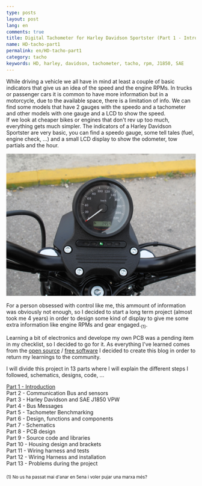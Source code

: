 ```yaml
---
type: posts
layout: post
lang: en
comments: true
title: Digital Tachometer for Harley Davidson Sportster (Part 1 - Introduction)
name: HD-tacho-part1
permalink: en/HD-tacho-part1
category: tacho
keywords: HD, harley, davidson, tachometer, tacho, rpm, J1850, SAE
---
```


While driving a vehicle we all have in mind at least a couple of basic indicators that give us an idea of the speed and the engine RPMs. In trucks or passenger cars it is common to have more information but in a motorcycle, due to the available space, there is a limitation of info. We can find some models that have 2 gauges with the speedo and a tachometer and other models with one gauge and a LCD to show the speed.<br>
If we look at cheaper bikes or engines that don't rev up too much, everything gets much simpler. The indicators of a Harley Davidson Sportster are very basic, you can find a speedo gauge, some tell tales (fuel, engine check, ...) and a small LCD display to show the odometer, tow partials and the hour. 
<p>
<!--more-->

<center><img src="/images/Part1/meter.png" alt="Contingut: HD Sportster speedometer. Source: Xavier Morales"></center>

For a person obsessed with control like me, this ammount of information was obviously not enough, so I decided to start a long term project (almost took me 4 years) in order to design some kind of display to give me some extra information like engine RPMs and gear engaged.<sub>(1)</sub>. <p>

Learning a bit of electronics and develope my own PCB was a pending item in my checklist, so I decided to go for it. As everything I've learned comes from the <a href="https://en.wikipedia.org/wiki/Open-source_software" target="_blank">open source</a> / <a href="https://en.wikipedia.org/wiki/Free_software" target="_blank">free software</a> I decided to create this blog in order to return my learnings to the community.<br>

I will divide this project in 13 parts where I will explain the different steps I followed, schematics, designs, code, ... 
<p>

<a href="/en/HD-tacho-part1">Part 1 - Introduction </a> <br>
Part 2 - Communication Bus and sensors </a><br>
Part 3 - Harley Davidson and SAE J1850 VPW </a><br>
Part 4 - Bus Messages </a><br>
Part 5 - Tachometer Benchmarking</a><br>
Part 6 - Design, functions and components<br>
Part 7 - Schematics <br>
Part 8 - PCB design <br>
Part 9 - Source code and libraries <br>
Part 10 - Housing design and brackets <br>
Part 11 - Wiring harness and tests <br>
Part 12 - Wiring Harness and installation <br>
Part 13 - Problems during the project <br>

<p>
<sub>(1) No us ha passat mai d'anar en 5ena i voler pujar una marxa més?</sub>
